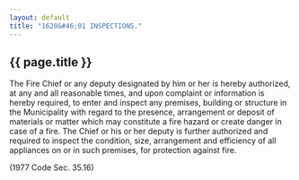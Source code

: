 ```yaml
---
layout: default 
title: "1620&#46;01 INSPECTIONS."
---
```


{{ page.title }}
----------------

The Fire Chief or any deputy designated by him or her is hereby
authorized, at any and all reasonable times, and upon complaint or
information is hereby required, to enter and inspect any premises,
building or structure in the Municipality with regard to the presence,
arrangement or deposit of materials or matter which may constitute a
fire hazard or create danger in case of a fire. The Chief or his or her
deputy is further authorized and required to inspect the condition,
size, arrangement and efficiency of all appliances on or in such
premises, for protection against fire.

(1977 Code Sec. 35.16)
